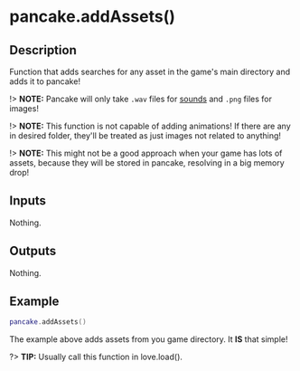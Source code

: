 # pancake.addAssets()

## Description

Function that adds searches for any asset in the game's main directory and adds it to pancake!

!> **NOTE:** Pancake will only take `.wav` files for [sounds](http://mightypancake.games/#/documentation/topics/sounds) and `.png` files for images!

!> **NOTE:** This function is not capable of adding animations! If there are any in desired folder, they'll be treated as just images not related to anything!

!> **NOTE:** This might not be a good approach when your game has lots of assets, because they will be stored in pancake, resolving in a big memory drop!

## Inputs

Nothing.

## Outputs

Nothing.

## Example

```lua
pancake.addAssets()
```

The example above adds assets from you game directory. It **IS** that simple!

?> **TIP:** Usually call this function in love.load().
